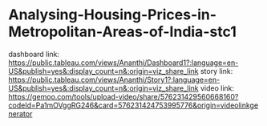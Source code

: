 # Analysing-Housing-Prices-in-Metropolitan-Areas-of-India-stc1
dashboard link: https://public.tableau.com/views/Ananthi/Dashboard1?:language=en-US&publish=yes&:display_count=n&:origin=viz_share_link	
story link: https://public.tableau.com/views/Ananthi/Story1?:language=en-US&publish=yes&:display_count=n&:origin=viz_share_link
video link: https://gemoo.com/tools/upload-video/share/576231429560668160?codeId=Pa1mOVggRG246&card=576231424753995776&origin=videolinkgenerator
